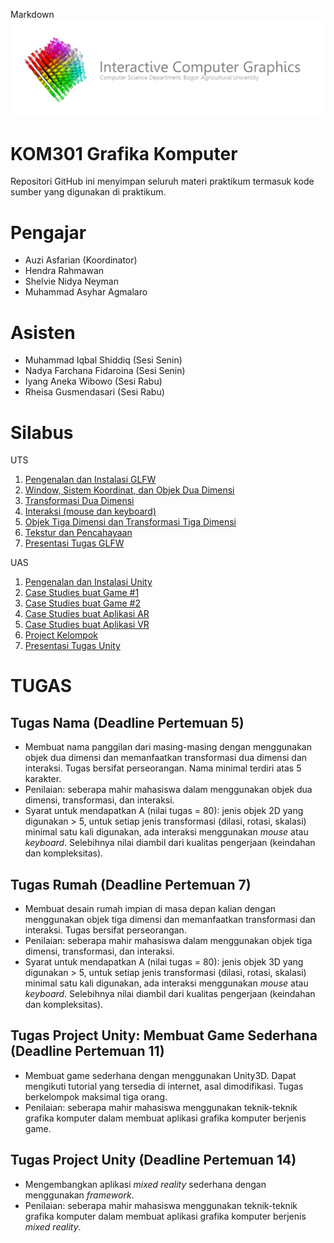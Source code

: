 Markdown ![banner](Interactive-CV-banner.png)

# KOM301 Grafika Komputer

Repositori GitHub ini menyimpan seluruh materi praktikum termasuk kode sumber yang digunakan di praktikum. 

# Pengajar
- Auzi Asfarian (Koordinator)
- Hendra Rahmawan
- Shelvie Nidya Neyman
- Muhammad Asyhar Agmalaro

# Asisten
- Muhammad Iqbal Shiddiq (Sesi Senin)
- Nadya Farchana Fidaroina (Sesi Senin)
- Iyang Aneka Wibowo (Sesi Rabu)
- Rheisa Gusmendasari (Sesi Rabu)

# Silabus
UTS
1. [Pengenalan dan Instalasi GLFW](https://github.com/auziasfarian/CG-IPB/tree/master/GLFW/Pertemuan%2001)
2. [Window, Sistem Koordinat, dan Objek Dua Dimensi](https://github.com/auziasfarian/CG-IPB/tree/master/GLFW/Pertemuan%2002)
3. [Transformasi Dua Dimensi](https://github.com/auziasfarian/CG-IPB/tree/master/GLFW/Pertemuan%2003)
4. [Interaksi (mouse dan keyboard)](https://github.com/auziasfarian/CG-IPB/tree/master/GLFW/Pertemuan%2004)
5. [Objek Tiga Dimensi dan Transformasi Tiga Dimensi](https://github.com/auziasfarian/CG-IPB/tree/master/GLFW/Pertemuan%2005)
6. [Tekstur dan Pencahayaan](https://github.com/auziasfarian/CG-IPB/tree/master/GLFW/Pertemuan%2006)
7. [Presentasi Tugas GLFW](https://github.com/auziasfarian/CG-IPB/tree/master/GLFW/Pertemuan%2007)

UAS
1. [Pengenalan dan Instalasi Unity](https://github.com/auziasfarian/CG-IPB/tree/master/Unity/Pertemuan%208)
2. [Case Studies buat Game #1](https://github.com/auziasfarian/CG-IPB/tree/master/Unity/Pertemuan%209)
3. [Case Studies buat Game #2](https://github.com/auziasfarian/CG-IPB/tree/master/Unity/Pertemuan%2010)
4. [Case Studies buat Aplikasi AR](https://github.com/auziasfarian/CG-IPB/tree/master/Unity/Pertemuan%2011)
5. [Case Studies buat Aplikasi VR](https://github.com/auziasfarian/CG-IPB/tree/master/Unity/Pertemuan%2012)
6. [Project Kelompok](https://github.com/auziasfarian/CG-IPB/tree/master/Unity/Pertemuan%2013)
7. [Presentasi Tugas Unity](https://github.com/auziasfarian/CG-IPB/tree/master/Unity/Pertemuan%2014)

# TUGAS
## Tugas Nama (Deadline Pertemuan 5)
- Membuat nama panggilan dari masing-masing dengan menggunakan objek dua dimensi dan memanfaatkan transformasi dua dimensi dan interaksi. Tugas bersifat perseorangan. Nama minimal terdiri atas 5 karakter.
- Penilaian: seberapa mahir mahasiswa dalam menggunakan objek dua dimensi, transformasi, dan interaksi.
- Syarat untuk mendapatkan A (nilai tugas = 80): jenis objek 2D yang digunakan > 5, untuk setiap jenis transformasi (dilasi, rotasi, skalasi) minimal satu kali digunakan, ada interaksi menggunakan _mouse_ atau _keyboard_. Selebihnya nilai diambil dari kualitas pengerjaan (keindahan dan kompleksitas).

## Tugas Rumah (Deadline Pertemuan 7)
- Membuat desain rumah impian di masa depan kalian dengan menggunakan objek tiga dimensi dan memanfaatkan transformasi dan interaksi. Tugas bersifat perseorangan. 
- Penilaian: seberapa mahir mahasiswa dalam menggunakan objek tiga dimensi, transformasi, dan interaksi.
- Syarat untuk mendapatkan A (nilai tugas = 80): jenis objek 3D yang digunakan > 5, untuk setiap jenis transformasi (dilasi, rotasi, skalasi) minimal satu kali digunakan, ada interaksi menggunakan _mouse_ atau _keyboard_. Selebihnya nilai diambil dari kualitas pengerjaan (keindahan dan kompleksitas).

## Tugas Project Unity: Membuat Game Sederhana (Deadline Pertemuan 11)
- Membuat game sederhana dengan menggunakan Unity3D. Dapat mengikuti tutorial yang tersedia di internet, asal dimodifikasi. Tugas berkelompok maksimal tiga orang.
- Penilaian: seberapa mahir mahasiswa menggunakan teknik-teknik grafika komputer dalam membuat aplikasi grafika komputer berjenis game.

## Tugas Project Unity (Deadline Pertemuan 14)
- Mengembangkan aplikasi _mixed reality_ sederhana dengan menggunakan _framework_. 
- Penilaian: seberapa mahir mahasiswa menggunakan teknik-teknik grafika komputer dalam membuat aplikasi grafika komputer berjenis _mixed reality_.
